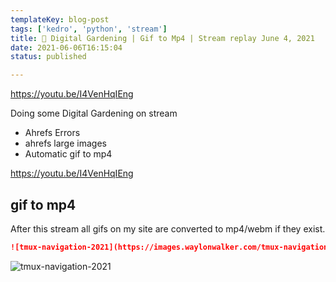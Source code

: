 ```yaml
---
templateKey: blog-post
tags: ['kedro', 'python', 'stream']
title: 🌱 Digital Gardening | Gif to Mp4 | Stream replay June 4, 2021
date: 2021-06-06T16:15:04
status: published

---
```


https://youtu.be/I4VenHqIEng

Doing some Digital Gardening on stream

* Ahrefs Errors
* ahrefs large images
* Automatic gif to mp4

https://youtu.be/I4VenHqIEng

## gif to mp4

After this stream all gifs on my site are converted to mp4/webm if they exist.

``` markdown
![tmux-navigation-2021](https://images.waylonwalker.com/tmux-navigation-2021.gif)
```

![tmux-navigation-2021](https://images.waylonwalker.com/tmux-navigation-2021.gif)



